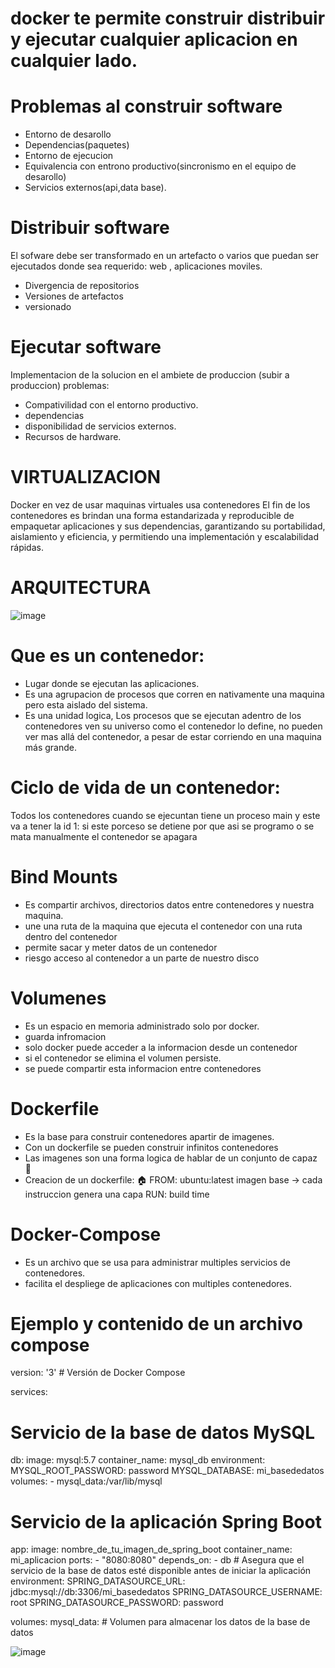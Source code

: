 # docker te permite construir distribuir y ejecutar cualquier aplicacion en cualquier lado.
# Problemas al construir software
- Entorno de desarollo 
- Dependencias(paquetes)
- Entorno de ejecucion
- Equivalencia con entrono productivo(sincronismo en el equipo de desarollo)
- Servicios externos(api,data base).
# Distribuir software
El sofware debe ser transformado en un artefacto o varios que puedan ser ejecutados donde sea requerido: web , aplicaciones moviles.
- Divergencia de repositorios
- Versiones de artefactos
- versionado
# Ejecutar software 
Implementacion de la solucion en el ambiete de produccion (subir a produccion) 
problemas:
- Compativilidad con el entorno productivo.
- dependencias
- disponibilidad de servicios externos.
- Recursos de hardware.
# VIRTUALIZACION
Docker en vez de usar maquinas virtuales usa contenedores
El fin de los contenedores es  brindan una forma estandarizada y reproducible de empaquetar aplicaciones y sus dependencias, garantizando su portabilidad, aislamiento y eficiencia, y permitiendo una implementación y escalabilidad rápidas.
# ARQUITECTURA
![image](https://github.com/molinajr11/docker/assets/105083946/dc34cbbd-0664-4a4c-9430-ef10a52b5c53)
# Que es un contenedor:
- Lugar donde se ejecutan las aplicaciones.
- Es una agrupacion de procesos que corren en nativamente una maquina pero esta aislado del sistema.
- Es una unidad logica,  Los procesos que se ejecutan adentro de los contenedores ven su universo como el contenedor lo define, no pueden ver mas allá del contenedor, a pesar de estar corriendo en una maquina más grande.
# Ciclo de vida de un contenedor:
Todos los contenedores cuando se ejecuntan tiene un proceso main y este va a tener la id 1: si este porceso se detiene por que asi se programo o se mata manualmente el contenedor se apagara 
# Bind Mounts
- Es compartir archivos, directorios datos entre contenedores y nuestra maquina.
- une una ruta de la maquina que ejecuta el contenedor con una ruta dentro del contenedor
- permite sacar y meter datos de un contenedor
- riesgo acceso al contenedor a un parte de nuestro disco
# Volumenes 
- Es un espacio en memoria administrado solo por docker.
- guarda infromacion
- solo docker puede acceder a la informacion desde un contenedor
- si el contenedor se elimina el volumen persiste.
- se puede compartir esta informacion entre contenedores
# Dockerfile
- Es la base para construir contenedores apartir de imagenes.
- Con un dockerfile se pueden construir infinitos contenedores
- Las imagenes son una forma logica de hablar de un conjunto de capaz 🔦
- Creacion de un dockerfile:
🏠 FROM: ubuntu:latest  imagen base
-> cada instruccion genera una capa
  RUN: build time     
# Docker-Compose 
- Es un archivo que se usa para administrar multiples servicios de contenedores.
- facilita el despliege de aplicaciones con multiples contenedores.
# Ejemplo y contenido de un archivo compose
version: '3'  # Versión de Docker Compose

services:
  # Servicio de la base de datos MySQL
  db:
    image: mysql:5.7
    container_name: mysql_db
    environment:
      MYSQL_ROOT_PASSWORD: password
      MYSQL_DATABASE: mi_basededatos
    volumes:
      - mysql_data:/var/lib/mysql

  # Servicio de la aplicación Spring Boot
  app:
    image: nombre_de_tu_imagen_de_spring_boot
    container_name: mi_aplicacion
    ports:
      - "8080:8080"
    depends_on:
      - db  # Asegura que el servicio de la base de datos esté disponible antes de iniciar la aplicación
    environment:
      SPRING_DATASOURCE_URL: jdbc:mysql://db:3306/mi_basededatos
      SPRING_DATASOURCE_USERNAME: root
      SPRING_DATASOURCE_PASSWORD: password

volumes:
  mysql_data:  # Volumen para almacenar los datos de la base de datos

  ![image](https://github.com/molinajr11/docker/assets/105083946/d72f845d-cf3f-4d7a-a254-59abeaf9656e)

